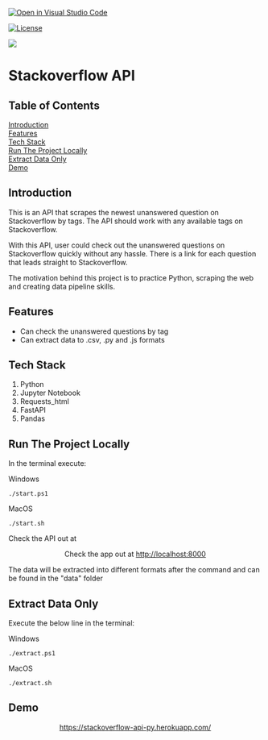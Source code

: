 [![Open in Visual Studio Code](https://open.vscode.dev/badges/open-in-vscode.svg)](https://open.vscode.dev/VincentLeV/stackoverflow-api-py)

[![License](https://img.shields.io/badge/license-MIT-orange.svg?style=flat-square)](http://opensource.org/licenses/MIT)

![](https://img.shields.io/github/issues-raw/VincentLeV/stackoverflow-api-py?style=flat-square)
<br/>


# Stackoverflow API

## Table of Contents

[Introduction](#introduction)
<br/>
[Features](#features)
<br/>
[Tech Stack](#tech-stack)
<br/>
[Run The Project Locally](#run-the-project-locally)
<br/>
[Extract Data Only](#extract-data-only)
<br/>
[Demo](#demo)

## Introduction

This is an API that scrapes the newest unanswered question on Stackoverflow by tags.
The API should work with any available tags on Stackoverflow. 

With this API, user could check out the unanswered questions on Stackoverflow quickly without any hassle. 
There is a link for each question that leads straight to Stackoverflow. 

The motivation behind this project is to practice Python, scraping the web and creating data pipeline skills.

## Features

- Can check the unanswered questions by tag
- Can extract data to .csv, .py and .js formats

## Tech Stack

1. Python
2. Jupyter Notebook
3. Requests_html
4. FastAPI
5. Pandas

## Run The Project Locally

In the terminal execute:

Windows

    ./start.ps1

MacOS
    
    ./start.sh

Check the API out at <p align="center">Check the app out at <a href="http://localhost:8000" target="_blank">http://localhost:8000</a></p>

The data will be extracted into different formats after the command and can be found in the "data" folder

## Extract Data Only

Execute the below line in the terminal:

Windows

    ./extract.ps1

MacOS

    ./extract.sh

## Demo

<a href="https://stackoverflow-api-py.herokuapp.com/" target="_blank">
    <p align="center">https://stackoverflow-api-py.herokuapp.com/</p>
</a>